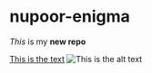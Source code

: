 # nupoor-enigma

_This_ is my **new repo**

[This is the text](https://github.com)
![This is the alt text](https://placecats.com/300/200)
